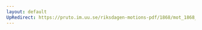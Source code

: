 ```yaml
---
layout: default
UpRedirect: https://pruto.im.uu.se/riksdagen-motions-pdf/1868/mot_1868__fk__56/mot_1868__fk__56-002.pdf
---
```

